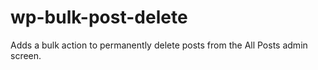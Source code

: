 # wp-bulk-post-delete
Adds a bulk action to permanently delete posts from the All Posts admin screen.
